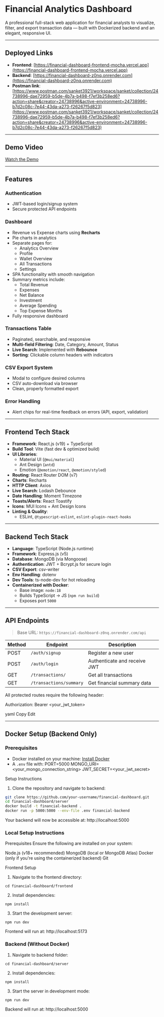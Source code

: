# Financial Analytics Dashboard

A professional full-stack web application for financial analysts to visualize, filter, and export transaction data — built with Dockerized backend and an elegant, responsive UI.

---

## Deployed Links

- **Frontend**: [https://financial-dashboard-frontend-mocha.vercel.app](https://financial-dashboard-frontend-mocha.vercel.app)
- **Backend**: [https://financial-dashboard-z0nq.onrender.com](https://financial-dashboard-z0nq.onrender.com)
- **Postman link**: [https://www.postman.com/sanket3921/workspace/sanket/collection/24738996-dae72959-b5de-4b7a-b498-f7ef3b258ed6?action=share&creator=24738996&active-environment=24738996-b7d2c08c-7e44-43da-a273-f26267f5d823](https://www.postman.com/sanket3921/workspace/sanket/collection/24738996-dae72959-b5de-4b7a-b498-f7ef3b258ed6?action=share&creator=24738996&active-environment=24738996-b7d2c08c-7e44-43da-a273-f26267f5d823)

---

##  Demo Video

[ Watch the Demo](#) <!-- Replace with actual video link when available -->

---

## Features

###  Authentication
- JWT-based login/signup system
- Secure protected API endpoints

###  Dashboard
- Revenue vs Expense charts using **Recharts**
- Pie charts in analytics
- Separate pages for:
  - Analytics Overview
  - Profile
  - Wallet Overview
  - All Transactions
  - Settings
- SPA functionality with smooth navigation
- Summary metrics include:
  - Total Revenue
  - Expenses
  - Net Balance
  - Investment
  - Average Spending
  - Top Expense Months
- Fully responsive dashboard

###  Transactions Table
- Paginated, searchable, and responsive
- **Multi-field Filtering**: Date, Category, Amount, Status
- **Live Search**: Implemented with **Rebounce**
- **Sorting**: Clickable column headers with indicators

###  CSV Export System
- Modal to configure desired columns
- CSV auto-download via browser
- Clean, properly formatted export

###  Error Handling
- Alert chips for real-time feedback on errors (API, export, validation)

---

##  Frontend Tech Stack

- **Framework**: React.js (v19) + TypeScript
- **Build Tool**: Vite (fast dev & optimized build)
- **UI Libraries**:
  - Material UI (`@mui/material`)
  - Ant Design (`antd`)
  - Emotion (`@emotion/react`, `@emotion/styled`)
- **Routing**: React Router DOM (v7)
- **Charts**: Recharts
- **HTTP Client**: Axios
- **Live Search**: Lodash Debounce
- **Date Handling**: Moment Timezone
- **Toasts/Alerts**: React Toastify
- **Icons**: MUI Icons + Ant Design Icons
- **Linting & Quality**:
  - ESLint, `@typescript-eslint`, `eslint-plugin-react-hooks`

---

##  Backend Tech Stack

- **Language**: TypeScript (Node.js runtime)
- **Framework**: Express.js (v5)
- **Database**: MongoDB (via Mongoose)
- **Authentication**: JWT + Bcrypt.js for secure login
- **CSV Export**: csv-writer
- **Env Handling**: dotenv
- **Dev Tools**: ts-node-dev for hot reloading
- **Containerized with Docker**:
  - Base image: `node:18`
  - Builds TypeScript → JS (`npm run build`)
  - Exposes port `5000`

---

##  API Endpoints

> Base URL: `https://financial-dashboard-z0nq.onrender.com/api`

| Method | Endpoint                         | Description               |
|--------|----------------------------------|---------------------------|
| POST   | `/auth/signup`                   | Register a new user       |
| POST   | `/auth/login`                    | Authenticate and receive JWT |
| GET    | `/transactions/`                 | Get all transactions      |
| GET    | `/transactions/summary`         | Get financial summary data |

All protected routes require the following header:

Authorization: Bearer <your_jwt_token>

yaml
Copy
Edit

---

##  Docker Setup (Backend Only)

###  Prerequisites
- Docker installed on your machine: [Install Docker](https://docs.docker.com/get-docker/)
- A `.env` file with:
PORT=5000
MONGO_URI=<your_mongo_connection_string>
JWT_SECRET=<your_jwt_secret>

Setup Instructions
1. Clone the repository and navigate to backend:
```bash
git clone https://github.com/your-username/financial-dashboard.git
cd financial-dashboard/server
docker build -t financial-backend .
docker run -p 5000:5000 --env-file .env financial-backend
```
Your backend will now be accessible at:
http://localhost:5000

### Local Setup Instructions
Prerequisites
Ensure the following are installed on your system:

Node.js (v18+ recommended)
MongoDB (local or MongoDB Atlas)
Docker (only if you're using the containerized backend)
Git

Frontend Setup
1. Navigate to the frontend directory:
```
cd financial-dashboard/frontend
```
2. Install dependencies:
```
npm install
```
3. Start the development server:
```
npm run dev
```
Frontend will run at:
http://localhost:5173

### Backend (Without Docker)
1. Navigate to backend folder:
```
cd financial-dashboard/server
```
2. Install dependencies:
```
npm install
```
3. Start the server in development mode:
```
npm run dev
```
Backend will run at:
http://localhost:5000



